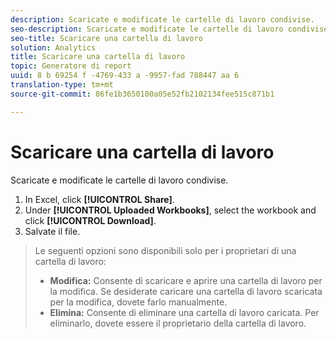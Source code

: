 ```yaml
---
description: Scaricate e modificate le cartelle di lavoro condivise.
seo-description: Scaricate e modificate le cartelle di lavoro condivise.
seo-title: Scaricare una cartella di lavoro
solution: Analytics
title: Scaricare una cartella di lavoro
topic: Generatore di report
uuid: 8 b 69254 f -4769-433 a -9957-fad 788447 aa 6
translation-type: tm+mt
source-git-commit: 86fe1b3650100a05e52fb2102134fee515c871b1

---
```



# Scaricare una cartella di lavoro

Scaricate e modificate le cartelle di lavoro condivise.

1. In Excel, click **[!UICONTROL Share]**.
1. Under **[!UICONTROL Uploaded Workbooks]**, select the workbook and click **[!UICONTROL Download]**.
1. Salvate il file.
>Le seguenti opzioni sono disponibili solo per i proprietari di una cartella di lavoro:
>
>* **Modifica:** Consente di scaricare e aprire una cartella di lavoro per la modifica. Se desiderate caricare una cartella di lavoro scaricata per la modifica, dovete farlo manualmente.
>* **Elimina:** Consente di eliminare una cartella di lavoro caricata. Per eliminarlo, dovete essere il proprietario della cartella di lavoro.
>


